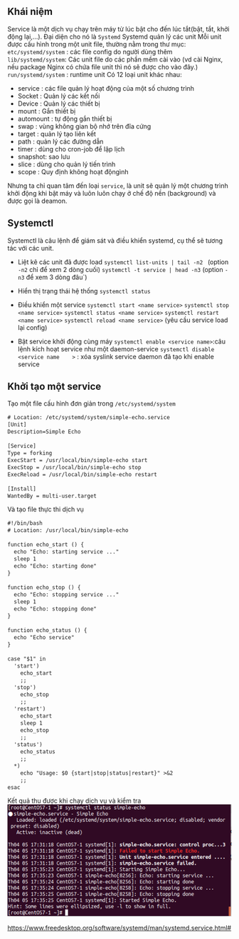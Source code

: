 ## Khái niệm
Service là một dịch vụ chạy trên máy từ lúc bật cho đến lúc tắt(bật, tắt, khởi động lại,...).
Đại diện cho nó là `Systemd`
Systemd quản lý các unit
Mỗi unit được cấu hình trong một unit file, thường nằm trong thư mục:
`etc/systemd/system` : các file config do người dùng thêm
`lib/systemd/system`: Các unit file do các phần mềm cài vào (vd cài Nginx, nếu package Nginx có chứa file unit thì nó sẽ được cho vào đây.)
`run/systemd/system` : runtime unit
Có 12 loại unit khác nhau:
* service : các file quản lý hoạt động của một số chương trình
* Socket : Quản lý các kết nối
* Device : Quản lý các thiết bị
* mount : Gắn thiết bị
* automount : tự động gắn thiết bị
* swap : vùng không gian bộ nhớ trên đĩa cứng
* target : quản lý tạo liên kết
* path : quản lý các đường dẫn
* timer : dùng cho cron-job để lập lịch
* snapshot: sao lưu
* slice : dùng cho quản lý tiến trình
* scope : Quy định không hoạt độngình

Nhưng ta chỉ quan tâm đến loại `service`, là unit sẽ quản lý một chương trình khởi động khi bật máy và luôn luôn chạy ở chế độ nền (background) và được gọi là deamon.
## Systemctl 
Systemctl là câu lệnh để giám sát và điều khiển systemd, cụ thể sẽ tương tác với các unit.

* Liệt kê các unit đã được load
`systemctl list-units | tail -n2 ` (option `-n2` chỉ để xem 2 dòng cuối)
`systemctl -t service | head -n3` (option `-n3` để xem 3 dòng đâu`) 

* Hiển thị trạng thái hệ thống
`systemctl status`

* Điều khiển một service
`systemctl start <name service>`
`systemctl stop <name service>`
`systemctl status <name service>`
`systemctl restart <name service>`
`systemctl reload <name service>` (yêu cầu service load lại config)

* Bật service khởi động cùng máy
`systemctl enable <service name>`:câu lệnh kích hoạt service như một daemon-service
`systemctl disable <service name    >` : xóa syslink service daemon đã tạo khi enable service

## Khởi tạo một service
Tạo một file cấu hình đơn giản trong `/etc/systemd/system`
```
# Location: /etc/systemd/system/simple-echo.service
[Unit]
Description=Simple Echo

[Service]
Type = forking
ExecStart = /usr/local/bin/simple-echo start
ExecStop = /usr/local/bin/simple-echo stop
ExecReload = /usr/local/bin/simple-echo restart

[Install]
WantedBy = multi-user.target
```
Và tạo file thực thi dịch vụ
```
#!/bin/bash
# Location: /usr/local/bin/simple-echo

function echo_start () {
  echo "Echo: starting service ..."
  sleep 1
  echo "Echo: starting done"
}

function echo_stop () {
  echo "Echo: stopping service ..."
  sleep 1
  echo "Echo: stopping done"
}

function echo_status () {
  echo "Echo service"
}

case "$1" in
  'start')
    echo_start
    ;;
  'stop')
    echo_stop
    ;;
  'restart')
    echo_start
    sleep 1
    echo_stop
    ;;
  'status')
    echo_status
    ;;
  *)
    echo "Usage: $0 {start|stop|status|restart}" >&2
    ;;
esac
```
Kết quả thu được khi chạy dịch vụ và kiểm tra
![service](images_Linux/service.png)

<https://www.freedesktop.org/software/systemd/man/systemd.service.html#>